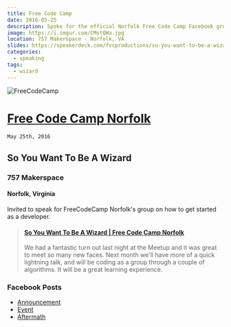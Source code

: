 ```yaml
---
title: Free Code Camp
date: 2016-05-25
description: Spoke for the official Norfolk Free Code Camp Facebook group!
image: https://i.imgur.com/CMstQWa.jpg
location: 757 Makerspace - Norfolk, VA
slides: https://speakerdeck.com/fvcproductions/so-you-want-to-be-a-wizard-free-code-camp-norfolk
categories:
  - speaking
tags:
  - wizard
---
```


![FreeCodeCamp](https://lh3.googleusercontent.com/SEX2PQFrAVghmU37-LTwe1rqIVOwBxUps8HnvqW-eQ4OVT-MJ6WZMFcfzU1nygfmiOEYIvE_04jbbQBqz3jVF_K7mW_t5zLfshQyPpOQhB7_Ts_HPT-duDf0cgbOpYstuLFm404vkyetKYeTUQEn6Tp1Mk7deBCO-csaZox2BaXWqiUOHTyINrcnP1nBZtHl_imU2mPGCKq_gnM8N9wXF2ocyKWCei0rLqPjjj6UR_11QPtA3OQ-PjaOQqplymUkOJm6keQ0Qh-XcFcP8DnieyGTQUqhXmDAGgyVJyf32FoJ3DL5gYRilbwj4nBcwmWUw2mePeXlNw72hZaAEXPI1l3lv9rBBZx2He9VjqQDsl8zKj-rk1EG4jMV1txS12T3zgw7KmKRI0FkNQyvfyeLc4QfdmMfMiIvmkhTiDTQInhm_DM82myYuR2YHXOWBabyK1Firzcv-7AanCEZzQDQKON5Puys0Z3B156kCIpuzYATYwr1cKCd-EgUX_E1dZnZE8ZbQsBQltzL_s1qpx13njYaRkO3BIAhkchTkm5hbIEZyTg6WN7fCWId3eclVymHXSOIE1aUSMVTNezsqiJaqHjvlAplmp-CB7SDE2v7U9DR63rXMVAuSj9lDvvdt66L=s512-no)

# [Free Code Camp Norfolk](https://www.facebook.com/groups/free.code.camp.norfolk/)

`May 25th, 2016`

## **So You Want To Be A Wizard**

### 757 Makerspace

#### Norfolk, Virginia

Invited to speak for FreeCodeCamp Norfolk's group on how to get started as a developer.

<blockquote class="embedly-card"><h4><a href="https://speakerdeck.com/fvcproductions/so-you-want-to-be-a-wizard-free-code-camp-norfolk">So You Want To Be A Wizard | Free Code Camp Norfolk</a></h4><p>We had a fantastic turn out last night at the Meetup and it was great to meet so many new faces. Next month we'll have more of a quick lightning talk, and will be coding as a group through a couple of algorithms. It will be a great learning experience.</p></blockquote>
<script async src="//cdn.embedly.com/widgets/platform.js" charset="UTF-8"></script>

### Facebook Posts

- [Announcement](https://www.facebook.com/groups/free.code.camp.norfolk/permalink/812271315539607/)
- [Event](https://www.facebook.com/groups/free.code.camp.norfolk/permalink/806430109457061/)
- [Aftermath](https://www.facebook.com/groups/free.code.camp.norfolk/permalink/812716962161709/)
